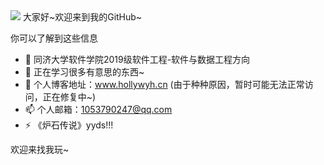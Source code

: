 <img align="" src="https://github-readme-stats.vercel.app/api?username=HOLLYwyh&show_icons=true&icon_color=CE1D2D&text_color=718096&bg_color=ffffff&hide_title=true" />
大家好~欢迎来到我的GitHub~

你可以了解到这些信息
- 🔭 同济大学软件学院2019级软件工程-软件与数据工程方向
- 🌱 正在学习很多有意思的东西~
- 💬 个人博客地址：www.hollywyh.cn  (由于种种原因，暂时可能无法正常访问，正在修复中~)
- 📫 个人邮箱：1053790247@qq.com
- ⚡  《炉石传说》yyds!!!

欢迎来找我玩~



<!--
**HOLLYwyh/HOLLYwyh** is a ✨ _special_ ✨ repository because its `README.md` (this file) appears on your GitHub profile.

Here are some ideas to get you started:

- 🔭 I’m currently working on ...
- 🌱 I’m currently learning ...
- 👯 I’m looking to collaborate on ...
- 🤔 I’m looking for help with ...
- 💬 Ask me about ...
- 📫 How to reach me: ...
- 😄 Pronouns: ...
- ⚡ Fun fact: ...
-->
